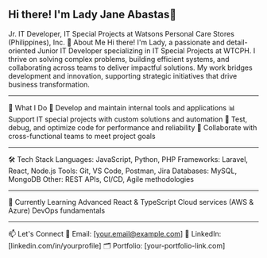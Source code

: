 ## Hi there! I'm Lady Jane Abastas👋

Jr. IT Developer, IT Special Projects at Watsons Personal Care Stores (Philippines), Inc.
👋 About Me
Hi there! I'm Lady, a passionate and detail-oriented Junior IT Developer specializing in IT Special Projects at WTCPH. I thrive on solving complex problems, building efficient systems, and collaborating across teams to deliver impactful solutions. My work bridges development and innovation, supporting strategic initiatives that drive business transformation.
______________________________________________________________________________________________________________________________________________
💼 What I Do
🔧 Develop and maintain internal tools and applications
📊 Support IT special projects with custom solutions and automation
🧪 Test, debug, and optimize code for performance and reliability
🤝 Collaborate with cross-functional teams to meet project goals
______________________________________________________________________________________________________________________________________________
🛠️ Tech Stack
Languages: JavaScript, Python, PHP
Frameworks: Laravel, React, Node.js
Tools: Git, VS Code, Postman, Jira
Databases: MySQL, MongoDB
Other: REST APIs, CI/CD, Agile methodologies
______________________________________________________________________________________________________________________________________________
🌱 Currently Learning
Advanced React & TypeScript
Cloud services (AWS & Azure)
DevOps fundamentals
______________________________________________________________________________________________________________________________________________
📫 Let's Connect
📧 Email: [your.email@example.com]
💼 LinkedIn: [linkedin.com/in/yourprofile]
🗂️ Portfolio: [your-portfolio-link.com]


